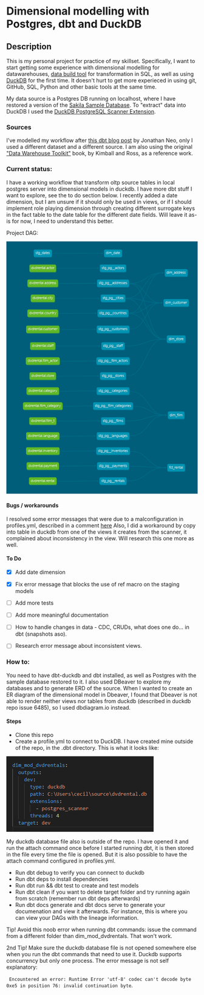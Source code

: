 # Dimensional modelling with Postgres, dbt and DuckDB


## Description

This is my personal project for practice of my skillset. Specifically, I want to start getting some experience with dimensional modelling for datawarehouses, [data build tool](https://docs.getdbt.com/) for transformation in SQL, as well as using [DuckDB](https://duckdb.org/) for the first time. It doesn't hurt to get more experieced in using git, GitHub, SQL, Python and other basic tools at the same time.   

My data source is a Postgres DB running on localhost, where I have restored a version of the [Sakila Sample Database](https://dev.mysql.com/doc/sakila/en/). To "extract" data into DuckDB I used the [DuckDB PostgreSQL Scanner Extension](https://duckdb.org/2022/09/30/postgres-scanner). 

### Sources

I've modelled my workflow after [this dbt blog post](https://docs.getdbt.com/blog/kimball-dimensional-model) by Jonathan Neo, only I used a different dataset and a different source. I am also using the original ["Data Warehouse Toolkit"](https://www.goodreads.com/book/show/748203.The_Data_Warehouse_Toolkit) book, by Kimball and Ross, as a reference work.  

### Current status:

I have a working workflow that transform oltp source tables in local postgres server into dimensional models in duckdb. I have more dbt stuff I want to explore, see the to do section below. I recently added a date dimension, but I am unsure if it should only be used in views, or if I should implement role playing dimension through creating different surrogate keys in the fact table to the date table for the different date fields. Will leave it as-is for now, I need to understand this better.  

Project DAG:

![current DAG for the project](/docs/dbt-dag.png)

#### Bugs / workarounds
I resolved some error messages that were due to a malconfiguration in profiles.yml, described in a comment [here](https://github.com/duckdb/dbt-duckdb/issues/179) Also, I did a workaround by copy into table in duckdb from one of the views it creates from the scanner, it complained about inconsistency in the view. Will research this one more as well. 

#### To Do

- [X] Add date dimension
- [X] Fix error message that blocks the use of ref macro on the staging models
- [ ] Add more tests
- [ ] Add more meaningful documentation
- [ ] How to handle changes in data - CDC, CRUDs, what does one do... in dbt (snapshots aso).
- [ ] Research error message about inconsistent views.



### How to: 

You need to have dbt-duckdb and dbt installed, as well as Postgres with the sample database restored to it. I also used DBeaver to explore my databases and to generate ERD of the source. When I wanted to create an ER diagram of the dimensional model in Dbeaver, I found that Dbeaver is not able to render neither views nor tables from duckdb (described in duckdb repo issue 6485), so I used dbdiagram.io instead. 

#### Steps

- Clone this repo
- Create a profile.yml to connect to DuckDB. I have created mine outside of the repo, in the .dbt directory. 
This is what it looks like:

![contents of my profiles.yml file](/docs/profiles_yml.png)

My duckdb database file also is outside of the repo. I have opened it and run the attach command once before I started running dbt, it is then stored in the file every time the file is opened. But it is also possible to have the attach command configured in profiles.yml.

- Run dbt debug to verify you can connect to duckdb
- Run dbt deps to install dependencies
- Run dbt run && dbt test to create and test models
- Run dbt clean if you want to delete target folder and try running again from scratch (remember run dbt deps afterwards)
- Run dbt docs generate and dbt docs serve to generate your documenation and view it afterwards. For instance, this is where you can view your DAGs with the lineage information.

Tip! Avoid this noob error when running dbt commands: issue the command from a different folder than dim_mod_dvdrentals. That won't work. 

2nd Tip! Make sure the duckdb database file is not opened somewhere else when you run the dbt commands that need to use it. Duckdb supports concurrency but only one process. The error message is not self explanatory:

` Encountered an error:
Runtime Error
  'utf-8' codec can't decode byte 0xe5 in position 76: invalid continuation byte`.


